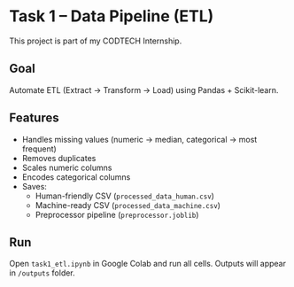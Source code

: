 # Task 1 – Data Pipeline (ETL)

This project is part of my CODTECH Internship.

## Goal
Automate ETL (Extract → Transform → Load) using Pandas + Scikit-learn.

## Features
- Handles missing values (numeric → median, categorical → most frequent)
- Removes duplicates
- Scales numeric columns
- Encodes categorical columns
- Saves:
  - Human-friendly CSV (`processed_data_human.csv`)
  - Machine-ready CSV (`processed_data_machine.csv`)
  - Preprocessor pipeline (`preprocessor.joblib`)

## Run
Open `task1_etl.ipynb` in Google Colab and run all cells.
Outputs will appear in `/outputs` folder.
